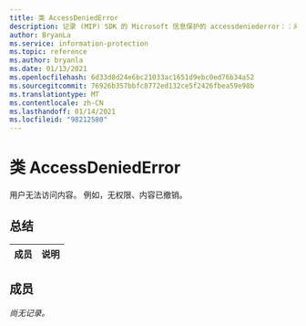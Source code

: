 ```yaml
---
title: 类 AccessDeniedError
description: 记录 (MIP) SDK 的 Microsoft 信息保护的 accessdeniederror：：未定义的类。
author: BryanLa
ms.service: information-protection
ms.topic: reference
ms.author: bryanla
ms.date: 01/13/2021
ms.openlocfilehash: 6d33d8d24e6bc21033ac1651d9ebc0ed76b34a52
ms.sourcegitcommit: 76926b357bbfc8772ed132ce5f2426fbea59e98b
ms.translationtype: MT
ms.contentlocale: zh-CN
ms.lasthandoff: 01/14/2021
ms.locfileid: "98212580"
---
```

# <a name="class-accessdeniederror"></a>类 AccessDeniedError 
用户无法访问内容。 例如，无权限、内容已撤销。
  
## <a name="summary"></a>总结
 成员                        | 说明                                
--------------------------------|---------------------------------------------
  
## <a name="members"></a>成员
_尚无记录。_
